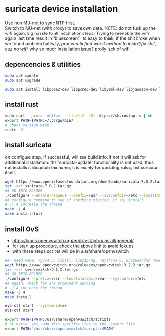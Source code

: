 # suricata device installation 

Use non MU-net to sync NTP first.  
Switch to MU-net (with proxy) to save own data.
NOTE: do not fuck up the wifi again, big hassle to all installation steps. Trying to reenable the wifi again last time result in "bluescreen". Its easy to think, if the shit broke when we found problem halfway, *proceed to find worst method to install/fix shit, cuz no wifi*. why so much installation issue? prolly lack of wifi.

## dependencies & utilities

```bash
sudo apt update
sudo apt upgrade

sudo apt install libpcre2-dev libpcre3-dev libyaml-dev libjansson-dev libpcap-dev libcap-ng-dev libmagic-devv liblz4-dev libnss3-dev libnspr4  libssl-dev python3-yaml
```
## install rust

```bash
sudo curl --proto '=https' --tlsv1.2 -sSf https://sh.rustup.rs | sh
export PATH=$PATH:~/.cargo/bin/
# check version with
rustc -V
```
## install suricata
on configure step, if successful, will see build info. if not it will ask for additional installation.
the 'suricata-update' functionality is not used, thus not installed. despiteh the name, it is mainly for updating rules, not suricata itself. 
```bash
wget https://www.openinfosecfoundation.org/downloads/suricata-7.0.2.tar.gz
tar -xzf suricata-7.0.2.tar.gz
## GO INTO FOLDER
./configure --enable-nfqueue --prefix=/usr --sysconfdir=/etc --localstatedir=/var
## configure command to see if anything missing. if so, install.
# -j 4 increase the thread
make -j 4 
make install-full
```
## install OvS
 - https://docs.openvswitch.org/en/latest/intro/install/general/
 - for start up procedure, check the above link to avoid fckups
 - with these steps scripts will be in /usr/share/openvswitch
```bash
##> need make, >gcc4.3, libssl, libcap-ng, >python3.6, unbound(dns resolver optional)
wget https://www.openvswitch.org/releases/openvswitch-3.2.2.tar.gz
tar -xzf openvswitch-3.2.2.tar.gz
## GO INTO FOLDER
./configure --prefix=/usr --localstatedir=/var --sysconfdir=/etc
## again, check for any prominent warning
# -j 4 increase the thread
make -j 4 
make install

ovs-ctl start --system-id=xx
ovs-ctl start

export PATH=$PATH:/usr/share/openvswitch/scripts
# or better yet, add this specific line to the .bashrc file
export PATH="/usr/share/openvswitch/scripts:$PATH"
```